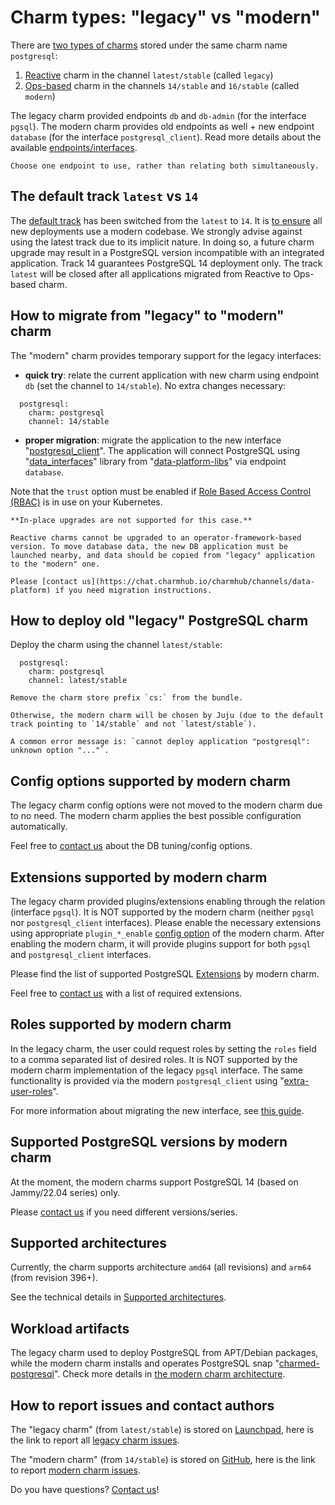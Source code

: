 # Charm types: "legacy" vs "modern"

There are [two types of charms](https://juju.is/docs/sdk/charm-taxonomy#charm-types-by-generation) stored under the same charm name `postgresql`:

1. [Reactive](https://juju.is/docs/sdk/charm-taxonomy#reactive)  charm in the channel `latest/stable` (called `legacy`)
2. [Ops-based](https://juju.is/docs/sdk/ops) charm in the channels `14/stable` and `16/stable` (called `modern`)

The legacy charm provided endpoints `db` and `db-admin` (for the interface `pgsql`). The modern charm provides old endpoints as well + new endpoint `database` (for the interface `postgresql_client`). Read more details about the available [endpoints/interfaces](/explanation/interfaces-and-endpoints).

```{note}
Choose one endpoint to use, rather than relating both simultaneously.
```

<!--TODO: how relevant is this for 16? would someone migrate from latest to 16?-->

## The default track `latest` vs `14`

The [default track](https://docs.openstack.org/charm-guide/yoga/project/charm-delivery.html) has been switched from the `latest` to `14`. It is [to ensure](https://discourse.charmhub.io/t/request-switch-default-track-from-latest-to-14-for-postgresql-k8s-charms/10314) all new deployments use a modern codebase. We strongly advise against using the latest track due to its implicit nature. In doing so, a future charm upgrade may result in a PostgreSQL version incompatible with an integrated application. Track 14 guarantees PostgreSQL 14 deployment only. The track `latest` will be closed after all applications migrated from Reactive to Ops-based charm.

## How to migrate from "legacy" to "modern" charm

The "modern" charm provides temporary support for the legacy interfaces:

* **quick try**: relate the current application with new charm using endpoint `db` (set the channel to `14/stable`). No extra changes necessary:

```text
  postgresql:
    charm: postgresql
    channel: 14/stable
```

* **proper migration**: migrate the application to the new interface "[postgresql_client](https://github.com/canonical/charm-relation-interfaces)". The application will connect PostgreSQL using "[data_interfaces](https://charmhub.io/data-platform-libs/libraries/data_interfaces)" library from "[data-platform-libs](https://github.com/canonical/data-platform-libs/)" via endpoint `database`.

Note that the `trust` option must be enabled if [Role Based Access Control (RBAC)](https://kubernetes.io/docs/concepts/security/rbac-good-practices/) is in use on your Kubernetes. <!--TODO: is this relevant here?-->

```{warning}
**In-place upgrades are not supported for this case.**

Reactive charms cannot be upgraded to an operator-framework-based version. To move database data, the new DB application must be launched nearby, and data should be copied from "legacy" application to the "modern" one. 

Please [contact us](https://chat.charmhub.io/charmhub/channels/data-platform) if you need migration instructions.
```

## How to deploy old "legacy" PostgreSQL charm

Deploy the charm using the channel `latest/stable`:

```text
  postgresql:
    charm: postgresql
    channel: latest/stable
```

```{note}
Remove the charm store prefix `cs:` from the bundle. 

Otherwise, the modern charm will be chosen by Juju (due to the default track pointing to `14/stable` and not `latest/stable`).

A common error message is: `cannot deploy application "postgresql": unknown option "..."`.
```

## Config options supported by modern charm

The legacy charm config options were not moved to the modern charm due to no need. The modern charm applies the best possible configuration automatically. 

Feel free to [contact us](https://chat.charmhub.io/charmhub/channels/data-platform) about the DB tuning/config options.

## Extensions supported by modern charm

The legacy charm provided plugins/extensions enabling through the relation (interface `pgsql`). It is NOT supported by the modern charm (neither `pgsql` nor `postgresql_client` interfaces). Please enable the necessary extensions using appropriate `plugin_*_enable` [config option](https://charmhub.io/postgresql/configure) of the modern charm. After enabling the modern charm, it will provide plugins support for both `pgsql` and `postgresql_client` interfaces.

Please find the list of supported PostgreSQL [Extensions](/reference/plugins-extensions) by modern charm. 

Feel free to [contact us](/reference/contacts) with a list of required extensions.

## Roles supported by modern charm

In the legacy charm, the user could request roles by setting the `roles` field to a comma separated list of desired roles. It is NOT supported by the modern charm implementation of the legacy `pgsql` interface. The same functionality is provided via the modern `postgresql_client` using "[extra-user-roles](/explanation/users)". 

For more information about migrating the new interface, see [this guide](/how-to-guides/development/integrate-with-your-charm).

## Supported PostgreSQL versions by modern charm

At the moment, the modern charms support PostgreSQL 14 (based on Jammy/22.04 series) only.

Please [contact us](https://chat.charmhub.io/charmhub/channels/data-platform) if you need different versions/series.

## Supported architectures

Currently, the charm supports architecture `amd64` (all revisions) and `arm64` (from revision 396+). 

See the technical details in [Supported architectures](/reference/system-requirements).

## Workload artifacts

The legacy charm used to deploy PostgreSQL from APT/Debian packages,
while the modern charm installs and operates PostgreSQL snap "[charmed-postgresql](https://snapcraft.io/charmed-postgresql)". Check more details in [the modern charm architecture](/explanation/architecture).

## How to report issues and contact authors

The "legacy charm" (from `latest/stable`) is stored on [Launchpad](https://git.launchpad.net/postgresql-charm/), here is the link to report all [legacy charm issues](https://bugs.launchpad.net/postgresql-charm).

The "modern charm" (from `14/stable`) is stored on [GitHub](https://github.com/canonical/postgresql-operator), here is the link to report [modern charm issues](https://github.com/canonical/postgresql-operator/issues/new/choose).

Do you have questions? [Contact us](/reference/contacts)!


